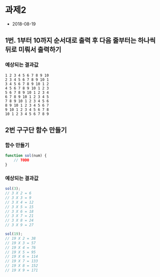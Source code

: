 # 과제2

* 2018-08-19

## 1번. 1부터 10까지 순서대로 출력 후 다음 줄부터는 하나씩 뒤로 미뤄서 출력하기

### 예상되는 결과값
```
1 2 3 4 5 6 7 8 9 10
2 3 4 5 6 7 8 9 10 1
3 4 5 6 7 8 9 10 1 2
4 5 6 7 8 9 10 1 2 3
5 6 7 8 9 10 1 2 3 4
6 7 8 9 10 1 2 3 4 5
7 8 9 10 1 2 3 4 5 6
8 9 10 1 2 3 4 5 6 7
9 10 1 2 3 4 5 6 7 8
10 1 2 3 4 5 6 7 8 9
```

## 2번 구구단 함수 만들기

### 함수 만들기
```js
function sol(num) {
    // TODO
}
```

### 예상되는 결과값
```js
sol(3);
// 3 X 2 = 6
// 3 X 3 = 9
// 3 X 4 = 12
// 3 X 5 = 15
// 3 X 6 = 18
// 3 X 7 = 21
// 3 X 8 = 24
// 3 X 9 = 27

sol(19);
// 19 X 2 = 38
// 19 X 3 = 57
// 19 X 4 = 76
// 19 X 5 = 95
// 19 X 6 = 114
// 19 X 7 = 133
// 19 X 8 = 152
// 19 X 9 = 171
```